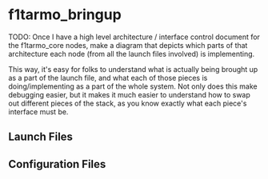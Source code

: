 # f1tarmo_bringup

TODO: Once I have a high level architecture / interface control document for the
f1tarmo_core nodes, make a diagram that depicts which parts of that architecture
each node (from all the launch files involved) is implementing.

This way, it's easy for folks to understand what is actually being brought up as
a part of the launch file, and what each of those pieces is doing/implementing
as a part of the whole system. Not only does this make debugging easier, but it
makes it much easier to understand how to swap out different pieces of the
stack, as you know exactly what each piece's interface must be.

## Launch Files

## Configuration Files